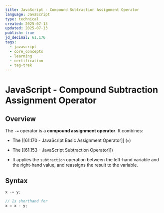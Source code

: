 ```yaml
---
title: JavaScript - Compound Subtraction Assignment Operator
language: JavaScript
type: technical
created: 2025-07-13
updated: 2025-07-13
publish: true
jd_decimal: 61.176
tags:
  - javascript
  - core_concepts
  - learning
  - certification
  - tag-trek
---
```


# JavaScript - Compound Subtraction Assignment Operator

## Overview

The `-=` operator is a **compound assignment operator**. It combines:

- The [[61.170 - JavaScript Basic Assignment Operator]] (`=`)
- The [[61.153 - JavaScript Subtraction Operator]])

- It applies the `subtraction` operation between the left-hand variable and the right-hand value, and reassigns the result to the variable.

## Syntax

```javascript
x -= y;

// Is shorthand for
x = x - y;
```
